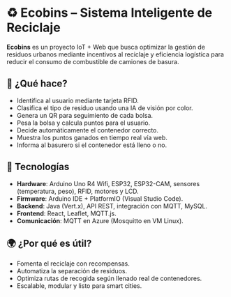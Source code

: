 
# ♻️ Ecobins – Sistema Inteligente de Reciclaje

**Ecobins** es un proyecto IoT + Web que busca optimizar la gestión de residuos urbanos mediante incentivos al reciclaje y eficiencia logística para reducir el consumo de combustible de camiones de basura.

## 🚀 ¿Qué hace?

* Identifica al usuario mediante tarjeta RFID.
* Clasifica el tipo de residuo usando una IA de visión por color.
* Genera un QR para seguimiento de cada bolsa.
* Pesa la bolsa y calcula puntos para el usuario.
* Decide automáticamente el contenedor correcto.
* Muestra los puntos ganados en tiempo real vía web.
* Informa al basurero si el contenedor está lleno o no.

## 🧱 Tecnologías

* **Hardware**: Arduino Uno R4 Wifi, ESP32, ESP32-CAM, sensores (temperatura, peso), RFID, motores y LCD.
* **Firmware**: Arduino IDE + PlatformIO (Visual Studio Code).
* **Backend**: Java (Vert.x), API REST, integración con MQTT, MySQL.
* **Frontend**: React, Leaflet, MQTT.js.
* **Comunicación**: MQTT en Azure (Mosquitto en VM Linux). 

## 🌍 ¿Por qué es útil?

* Fomenta el reciclaje con recompensas.
* Automatiza la separación de residuos.
* Optimiza rutas de recogida según llenado real de contenedores.
* Escalable, modular y listo para smart cities.
